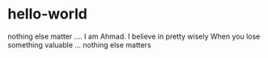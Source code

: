 # hello-world
nothing else matter ....
I am Ahmad. I believe in pretty wisely
When you lose something valuable ... nothing else matters

